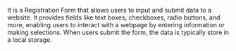 It is a Registration Form that allows users to input and submit data to a website. It provides fields like text boxes, checkboxes, radio buttons, and more, enabling users to interact with a webpage by entering information or making selections. When users submit the form, the data is typically store in a local storage.
